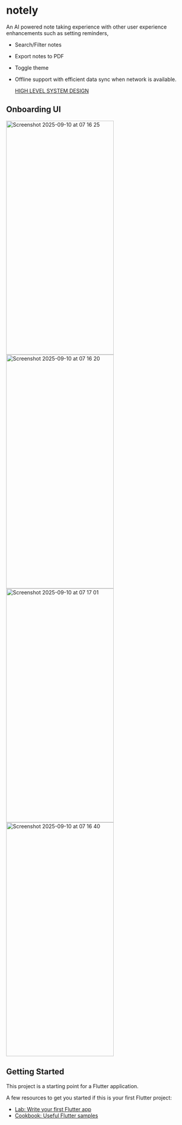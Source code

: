 # notely

An AI powered note taking experience with other user experience enhancements such as setting reminders,
- Search/Filter notes
- Export notes to PDF
- Toggle theme
- Offline support with efficient data sync when network is available.


  
  [HIGH LEVEL SYSTEM DESIGN](https://github.com/user-attachments/files/22248558/notely_flutter.drawio)<mxfile host="app.diagrams.net" agent="Mozilla/5.0 (Macintosh; Intel Mac OS X 10_15_7) AppleWebKit/537.36 (KHTML, like Gecko) Chrome/140.0.0.0 Safari/537.36" version="28.1.2" pages="2">
  <diagram name="Page-1" id="lz82pe6hCrsPi8H9gbmI">
    <mxGraphModel dx="1863" dy="564" grid="1" gridSize="10" guides="1" tooltips="1" connect="1" arrows="1" fold="1" page="1" pageScale="1" pageWidth="850" pageHeight="1100" background="none" math="0" shadow="0">
      <root>
        <mxCell id="0" />
        <mxCell id="1" parent="0" />
        <mxCell id="w79re-UmUhQcwSExPvR5-2" style="edgeStyle=orthogonalEdgeStyle;rounded=0;orthogonalLoop=1;jettySize=auto;html=1;" parent="1" source="w79re-UmUhQcwSExPvR5-1" edge="1">
          <mxGeometry relative="1" as="geometry">
            <mxPoint x="310" y="130" as="targetPoint" />
          </mxGeometry>
        </mxCell>
        <mxCell id="aVKE7FFwwPZxZuNJ2EgV-1" style="edgeStyle=orthogonalEdgeStyle;rounded=0;orthogonalLoop=1;jettySize=auto;html=1;exitX=0.5;exitY=1;exitDx=0;exitDy=0;entryX=0.133;entryY=1;entryDx=0;entryDy=0;entryPerimeter=0;" parent="1" source="w79re-UmUhQcwSExPvR5-1" target="aVKE7FFwwPZxZuNJ2EgV-4" edge="1">
          <mxGeometry relative="1" as="geometry">
            <mxPoint x="210" y="400" as="targetPoint" />
          </mxGeometry>
        </mxCell>
        <mxCell id="aVKE7FFwwPZxZuNJ2EgV-3" value="Not a New User" style="edgeLabel;html=1;align=center;verticalAlign=middle;resizable=0;points=[];" parent="aVKE7FFwwPZxZuNJ2EgV-1" vertex="1" connectable="0">
          <mxGeometry x="-0.1268" y="-3" relative="1" as="geometry">
            <mxPoint x="-27" as="offset" />
          </mxGeometry>
        </mxCell>
        <mxCell id="w79re-UmUhQcwSExPvR5-1" value="NEW USER" style="rounded=0;whiteSpace=wrap;html=1;fillColor=#6a00ff;fontColor=#ffffff;strokeColor=#3700CC;" parent="1" vertex="1">
          <mxGeometry x="150" y="100" width="120" height="60" as="geometry" />
        </mxCell>
        <mxCell id="aVKE7FFwwPZxZuNJ2EgV-5" value="" style="edgeStyle=orthogonalEdgeStyle;rounded=0;orthogonalLoop=1;jettySize=auto;html=1;" parent="1" source="w79re-UmUhQcwSExPvR5-3" target="aVKE7FFwwPZxZuNJ2EgV-4" edge="1">
          <mxGeometry relative="1" as="geometry" />
        </mxCell>
        <mxCell id="w79re-UmUhQcwSExPvR5-3" value="SIGN UP" style="rounded=0;whiteSpace=wrap;html=1;" parent="1" vertex="1">
          <mxGeometry x="320" y="90" width="140" height="60" as="geometry" />
        </mxCell>
        <mxCell id="aVKE7FFwwPZxZuNJ2EgV-4" value="LOGIN" style="whiteSpace=wrap;html=1;rounded=0;" parent="1" vertex="1">
          <mxGeometry x="580" y="90" width="120" height="60" as="geometry" />
        </mxCell>
        <mxCell id="aVKE7FFwwPZxZuNJ2EgV-6" style="edgeStyle=orthogonalEdgeStyle;rounded=0;orthogonalLoop=1;jettySize=auto;html=1;" parent="1" source="aVKE7FFwwPZxZuNJ2EgV-4" edge="1" target="B3S1ScT7315iu0NiolMc-6">
          <mxGeometry relative="1" as="geometry">
            <mxPoint x="610" y="340" as="targetPoint" />
            <Array as="points">
              <mxPoint x="660" y="245" />
              <mxPoint x="611" y="245" />
            </Array>
          </mxGeometry>
        </mxCell>
        <mxCell id="aVKE7FFwwPZxZuNJ2EgV-8" style="edgeStyle=orthogonalEdgeStyle;rounded=0;orthogonalLoop=1;jettySize=auto;html=1;" parent="1" source="aVKE7FFwwPZxZuNJ2EgV-4" edge="1">
          <mxGeometry relative="1" as="geometry">
            <mxPoint x="730" y="200" as="targetPoint" />
          </mxGeometry>
        </mxCell>
        <mxCell id="IEAWJydqW6eTd3f90BY2-2" style="edgeStyle=orthogonalEdgeStyle;rounded=0;orthogonalLoop=1;jettySize=auto;html=1;" parent="1" edge="1">
          <mxGeometry relative="1" as="geometry">
            <mxPoint x="240" y="410" as="targetPoint" />
            <mxPoint x="600" y="321" as="sourcePoint" />
          </mxGeometry>
        </mxCell>
        <mxCell id="aVKE7FFwwPZxZuNJ2EgV-9" value="Persist Login Data" style="ellipse;whiteSpace=wrap;html=1;fillColor=#0050ef;fontColor=#ffffff;strokeColor=#001DBC;" parent="1" vertex="1">
          <mxGeometry x="730" y="130" width="60" height="90" as="geometry" />
        </mxCell>
        <mxCell id="aVKE7FFwwPZxZuNJ2EgV-10" value="Text" style="text;html=1;align=center;verticalAlign=middle;resizable=0;points=[];autosize=1;strokeColor=none;fillColor=none;" parent="1" vertex="1">
          <mxGeometry x="-665" y="108" width="50" height="30" as="geometry" />
        </mxCell>
        <mxCell id="IEAWJydqW6eTd3f90BY2-4" value="" style="edgeStyle=orthogonalEdgeStyle;rounded=0;orthogonalLoop=1;jettySize=auto;html=1;" parent="1" source="IEAWJydqW6eTd3f90BY2-1" target="IEAWJydqW6eTd3f90BY2-3" edge="1">
          <mxGeometry relative="1" as="geometry" />
        </mxCell>
        <mxCell id="B3S1ScT7315iu0NiolMc-10" style="edgeStyle=orthogonalEdgeStyle;rounded=0;orthogonalLoop=1;jettySize=auto;html=1;" edge="1" parent="1" source="IEAWJydqW6eTd3f90BY2-1">
          <mxGeometry relative="1" as="geometry">
            <mxPoint x="90" y="370" as="targetPoint" />
          </mxGeometry>
        </mxCell>
        <mxCell id="B3S1ScT7315iu0NiolMc-16" style="edgeStyle=orthogonalEdgeStyle;rounded=0;orthogonalLoop=1;jettySize=auto;html=1;" edge="1" parent="1" source="IEAWJydqW6eTd3f90BY2-1">
          <mxGeometry relative="1" as="geometry">
            <mxPoint x="220" y="690" as="targetPoint" />
            <Array as="points">
              <mxPoint x="190" y="595" />
              <mxPoint x="221" y="595" />
            </Array>
          </mxGeometry>
        </mxCell>
        <mxCell id="B3S1ScT7315iu0NiolMc-19" value="" style="edgeStyle=orthogonalEdgeStyle;rounded=0;orthogonalLoop=1;jettySize=auto;html=1;" edge="1" parent="1" source="IEAWJydqW6eTd3f90BY2-1" target="B3S1ScT7315iu0NiolMc-18">
          <mxGeometry relative="1" as="geometry" />
        </mxCell>
        <mxCell id="IEAWJydqW6eTd3f90BY2-1" value="HOME SCREEN" style="rounded=1;whiteSpace=wrap;html=1;fillColor=#6a00ff;fontColor=#ffffff;strokeColor=#3700CC;" parent="1" vertex="1">
          <mxGeometry x="150" y="400" width="170" height="100" as="geometry" />
        </mxCell>
        <mxCell id="IEAWJydqW6eTd3f90BY2-6" value="" style="edgeStyle=orthogonalEdgeStyle;rounded=0;orthogonalLoop=1;jettySize=auto;html=1;" parent="1" source="IEAWJydqW6eTd3f90BY2-3" target="IEAWJydqW6eTd3f90BY2-5" edge="1">
          <mxGeometry relative="1" as="geometry" />
        </mxCell>
        <mxCell id="IEAWJydqW6eTd3f90BY2-3" value="CREATE NOTES&lt;br&gt;*Add Reminder" style="whiteSpace=wrap;html=1;rounded=1;fillColor=#6a00ff;fontColor=#ffffff;strokeColor=#3700CC;" parent="1" vertex="1">
          <mxGeometry x="430" y="390" width="130" height="60" as="geometry" />
        </mxCell>
        <mxCell id="IEAWJydqW6eTd3f90BY2-5" value="ViewModel" style="ellipse;whiteSpace=wrap;html=1;rounded=1;fillColor=#1ba1e2;fontColor=#ffffff;strokeColor=#006EAF;" parent="1" vertex="1">
          <mxGeometry x="455" y="540" width="80" height="80" as="geometry" />
        </mxCell>
        <mxCell id="IEAWJydqW6eTd3f90BY2-7" value="Notes&lt;br&gt;Repository" style="ellipse;whiteSpace=wrap;html=1;aspect=fixed;fillColor=#0050ef;fontColor=#ffffff;strokeColor=#001DBC;" parent="1" vertex="1">
          <mxGeometry x="630" y="520" width="80" height="80" as="geometry" />
        </mxCell>
        <mxCell id="B3S1ScT7315iu0NiolMc-1" style="edgeStyle=orthogonalEdgeStyle;rounded=0;orthogonalLoop=1;jettySize=auto;html=1;entryX=0.075;entryY=0.65;entryDx=0;entryDy=0;entryPerimeter=0;" edge="1" parent="1" source="IEAWJydqW6eTd3f90BY2-5" target="IEAWJydqW6eTd3f90BY2-7">
          <mxGeometry relative="1" as="geometry" />
        </mxCell>
        <mxCell id="B3S1ScT7315iu0NiolMc-6" value="GENERATE &lt;br&gt;UNIQUE ID&amp;nbsp;" style="ellipse;shape=cloud;whiteSpace=wrap;html=1;" vertex="1" parent="1">
          <mxGeometry x="600" y="320" width="120" height="80" as="geometry" />
        </mxCell>
        <mxCell id="B3S1ScT7315iu0NiolMc-11" value="SEARCH NOTES" style="rhombus;whiteSpace=wrap;html=1;" vertex="1" parent="1">
          <mxGeometry x="50" y="290" width="80" height="80" as="geometry" />
        </mxCell>
        <mxCell id="B3S1ScT7315iu0NiolMc-14" value="" style="shape=flexArrow;endArrow=classic;startArrow=classic;html=1;rounded=0;" edge="1" parent="1">
          <mxGeometry width="100" height="100" relative="1" as="geometry">
            <mxPoint x="50" y="560" as="sourcePoint" />
            <mxPoint x="150" y="460" as="targetPoint" />
            <Array as="points">
              <mxPoint x="80" y="530" />
            </Array>
          </mxGeometry>
        </mxCell>
        <mxCell id="B3S1ScT7315iu0NiolMc-15" value="DELETE NOTES" style="rounded=1;whiteSpace=wrap;html=1;fillColor=#e51400;fontColor=#ffffff;strokeColor=#B20000;" vertex="1" parent="1">
          <mxGeometry x="-80" y="530" width="120" height="60" as="geometry" />
        </mxCell>
        <mxCell id="B3S1ScT7315iu0NiolMc-24" value="" style="edgeStyle=orthogonalEdgeStyle;rounded=0;orthogonalLoop=1;jettySize=auto;html=1;" edge="1" parent="1" source="B3S1ScT7315iu0NiolMc-18" target="B3S1ScT7315iu0NiolMc-23">
          <mxGeometry relative="1" as="geometry" />
        </mxCell>
        <mxCell id="B3S1ScT7315iu0NiolMc-18" value="NOTE DETAILS" style="rhombus;whiteSpace=wrap;html=1;fillColor=#6a00ff;strokeColor=#3700CC;fontColor=#ffffff;rounded=1;" vertex="1" parent="1">
          <mxGeometry x="300" y="580" width="80" height="80" as="geometry" />
        </mxCell>
        <mxCell id="B3S1ScT7315iu0NiolMc-22" value="" style="edgeStyle=orthogonalEdgeStyle;rounded=0;orthogonalLoop=1;jettySize=auto;html=1;" edge="1" parent="1" source="B3S1ScT7315iu0NiolMc-20" target="B3S1ScT7315iu0NiolMc-21">
          <mxGeometry relative="1" as="geometry" />
        </mxCell>
        <mxCell id="B3S1ScT7315iu0NiolMc-20" value="MORE BUTTON, WITH &lt;br&gt;DROPDOWN" style="ellipse;shape=cloud;whiteSpace=wrap;html=1;" vertex="1" parent="1">
          <mxGeometry x="130" y="680" width="150" height="80" as="geometry" />
        </mxCell>
        <mxCell id="B3S1ScT7315iu0NiolMc-21" value="1. GENERATE NOTES &lt;br&gt;WITH AI&lt;div&gt;2. TOGGLE &lt;br&gt;THEME&lt;/div&gt;&lt;div&gt;3. SETTINGS&lt;/div&gt;" style="shape=trapezoid;perimeter=trapezoidPerimeter;whiteSpace=wrap;html=1;fixedSize=1;fillColor=#60a917;fontColor=#ffffff;strokeColor=#2D7600;" vertex="1" parent="1">
          <mxGeometry x="-140" y="670" width="220" height="130" as="geometry" />
        </mxCell>
        <mxCell id="B3S1ScT7315iu0NiolMc-23" value="UPDATE NOTES" style="shape=document;whiteSpace=wrap;html=1;boundedLbl=1;fillColor=none;strokeColor=default;fontColor=default;rounded=1;gradientColor=default;shadow=0;sketch=1;curveFitting=1;jiggle=2;" vertex="1" parent="1">
          <mxGeometry x="320" y="750" width="120" height="90" as="geometry" />
        </mxCell>
      </root>
    </mxGraphModel>
  </diagram>
  <diagram name="Copy of Page-1" id="R2h401jY6dY9TtQFVQol">
    <mxGraphModel dx="1636" dy="564" grid="1" gridSize="10" guides="1" tooltips="1" connect="1" arrows="1" fold="1" page="1" pageScale="1" pageWidth="850" pageHeight="1100" math="0" shadow="0">
      <root>
        <mxCell id="eZAkOEMwmi-a_ol2o1sn-0" />
        <mxCell id="eZAkOEMwmi-a_ol2o1sn-1" parent="eZAkOEMwmi-a_ol2o1sn-0" />
        <mxCell id="eZAkOEMwmi-a_ol2o1sn-13" value="Text" style="text;html=1;align=center;verticalAlign=middle;resizable=0;points=[];autosize=1;strokeColor=none;fillColor=none;" parent="eZAkOEMwmi-a_ol2o1sn-1" vertex="1">
          <mxGeometry x="-665" y="108" width="50" height="30" as="geometry" />
        </mxCell>
      </root>
    </mxGraphModel>
  </diagram>
</mxfile>

## Onboarding UI
<img width="290" height="629" alt="Screenshot 2025-09-10 at 07 16 25" src="https://github.com/user-attachments/assets/7ae88db8-55d2-46cf-95da-04d6158415fe" />



<img width="290" height="629" alt="Screenshot 2025-09-10 at 07 16 20" src="https://github.com/user-attachments/assets/de130966-6221-4386-9075-923f80dcfd0d" />



<img width="290" height="629" alt="Screenshot 2025-09-10 at 07 17 01" src="https://github.com/user-attachments/assets/069eadb2-9961-41b3-8c6c-34c260d4035d" />


<img width="290" height="629" alt="Screenshot 2025-09-10 at 07 16 40" src="https://github.com/user-attachments/assets/187fa879-2fd0-44a6-aaa5-f3b35244806e" />




## Getting Started

This project is a starting point for a Flutter application.

A few resources to get you started if this is your first Flutter project:

- [Lab: Write your first Flutter app](https://docs.flutter.dev/get-started/codelab)
- [Cookbook: Useful Flutter samples](https://docs.flutter.dev/cookbook)


